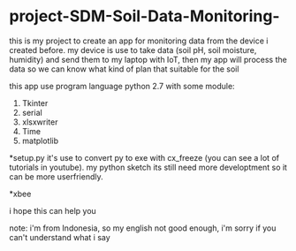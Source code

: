 # project-SDM-Soil-Data-Monitoring-
this is my project to create an app for monitoring data from the device i created before. my device is use to take data (soil pH, soil moisture, humidity) and send them to my laptop with IoT, then my app will process the data so we can know what kind of plan that suitable for the soil 

this app use program language python 2.7 with some module:
1. Tkinter
2. serial
3. xlsxwriter
4. Time
5. matplotlib

*setup.py it's use to convert py to exe with cx_freeze (you can see a lot of tutorials in youtube). my python sketch its still need more developtment so it can be more userfriendly.

*xbee

i hope this can help you

note: i'm from Indonesia, so my english not good enough, i'm sorry if you can't understand what i say
